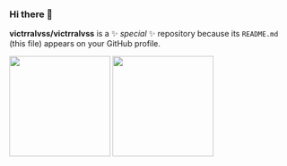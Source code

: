 ### Hi there 👋

**victrralvss/victrralvss** is a ✨ _special_ ✨ repository because its `README.md` (this file) appears on your GitHub profile.



<div>
  <img  height="180em" src="https://github-readme-stats.vercel.app/api?username=victrralvss&show_icons=true&theme=codeSTACKr&icon_color=faea5d&border_color=f0794e)](https:/[/github.com/victrralvss/github-readme-stat](https://github.com/victrralvss/victrralvss/edit/main/README.md)s">
  <img  height="180em" src="https://github-readme-stats.vercel.app/api/top-langs/?username=victrralvss&layout=compact&theme=codeSTACKr&icon_color=faea5d&)](https://[github.com/victrralvss/github-readme-stats](https://github.com/victrralvss/victrralvss/edit/main/README.md)">
</div>
